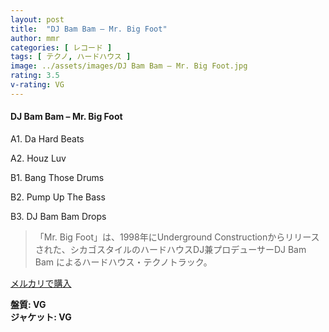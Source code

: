 ```yaml
---
layout: post
title:  "DJ Bam Bam – Mr. Big Foot"
author: mmr
categories: [ レコード ]
tags: [ テクノ, ハードハウス ]
image: ../assets/images/DJ Bam Bam – Mr. Big Foot.jpg
rating: 3.5
v-rating: VG
---
```


#### DJ Bam Bam – Mr. Big Foot

A1. Da Hard Beats

A2. Houz Luv

B1. Bang Those Drums

B2. Pump Up The Bass

B3. DJ Bam Bam Drops

> 「Mr. Big Foot」は、1998年にUnderground Constructionからリリースされた、シカゴスタイルのハードハウスDJ兼プロデューサーDJ Bam Bam によるハードハウス・テクノトラック。

[メルカリで購入](https://jp.mercari.com/item/m57199645919)

<div class="mt-4 mb-4 d-flex align-items-center">
<strong class="mr-1">盤質: VG</strong>
</div>
<div class="mt-4 mb-4 d-flex align-items-center">
<strong class="mr-1">ジャケット: VG</strong>
</div>
